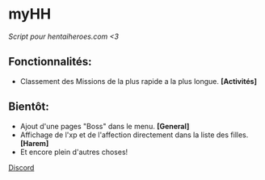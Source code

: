 # myHH
*Script pour hentaiheroes.com <3*
## Fonctionnalités:
* Classement des Missions de la plus rapide a la plus longue. **[Activités]**
## Bientôt:
* Ajout d'une pages "Boss" dans le menu. **[General]**
* Affichage de l'xp et de l'affection directement dans la liste des filles. **[Harem]**
* Et encore plein d'autres choses!

[Discord](https://discord.gg/fcgPCvc)
